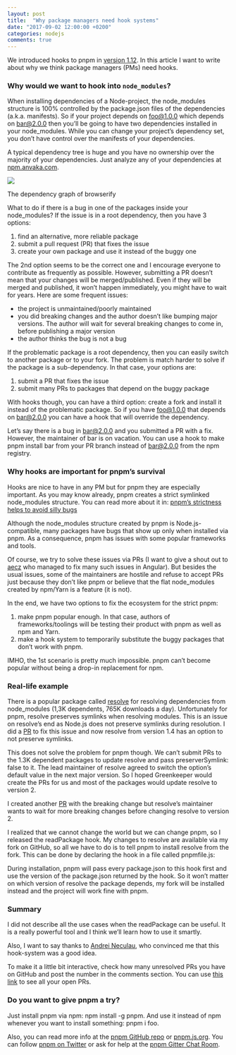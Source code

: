 ```yaml
---
layout: post
title:  "Why package managers need hook systems"
date: "2017-09-02 12:00:00 +0200"
categories: nodejs
comments: true
---
```


We introduced hooks to pnpm in [version 1.12](https://github.com/pnpm/pnpm/releases/tag/v1.12.0). In this article I want to write about why we think package managers (PMs) need hooks.

### Why would we want to hook into `node_modules`?

When installing dependencies of a Node-project, the node_modules structure is 100% controlled by the package.json files of the dependencies (a.k.a. manifests). So if your project depends on foo@1.0.0 which depends on bar@2.0.0 then you’ll be going to have two dependencies installed in your node_modules. While you can change your project’s dependency set, you don’t have control over the manifests of your dependencies.

A typical dependency tree is huge and you have no ownership over the majority of your dependencies. Just analyze any of your dependencies at [npm.anvaka.com](http://npm.anvaka.com).

![](https://i.imgur.com/rynJysq.png)
<figcaption>The dependency graph of browserify</figcaption>

What to do if there is a bug in one of the packages inside your node_modules? If the issue is in a root dependency, then you have 3 options:

1.  find an alternative, more reliable package
2.  submit a pull request (PR) that fixes the issue
3.  create your own package and use it instead of the buggy one

The 2nd option seems to be the correct one and I encourage everyone to contribute as frequently as possible. However, submitting a PR doesn’t mean that your changes will be merged/published. Even if they will be merged and published, it won’t happen immediately, you might have to wait for years. Here are some frequent issues:

*   the project is unmaintained/poorly maintained
*   you did breaking changes and the author doesn’t like bumping major versions. The author will wait for several breaking changes to come in, before publishing a major version
*   the author thinks the bug is not a bug

If the problematic package is a root dependency, then you can easily switch to another package or to your fork. The problem is match harder to solve if the package is a sub-dependency. In that case, your options are:

1.  submit a PR that fixes the issue
2.  submit many PRs to packages that depend on the buggy package

With hooks though, you can have a third option: create a fork and install it instead of the problematic package. So if you have foo@1.0.0 that depends on bar@2.0.0 you can have a hook that will override the dependency.

Let’s say there is a bug in bar@2.0.0 and you submitted a PR with a fix. However, the maintainer of bar is on vacation. You can use a hook to make pnpm install bar from your PR branch instead of bar@2.0.0 from the npm registry.

### Why hooks are important for pnpm’s survival

Hooks are nice to have in any PM but for pnpm they are especially important. As you may know already, pnpm creates a strict symlinked node_modules structure. You can read more about it in: [pnpm’s strictness helps to avoid silly bugs](https://medium.com/pnpm/pnpms-strictness-helps-to-avoid-silly-bugs-9a15fb306308)

Although the node_modules structure created by pnpm is Node.js-compatible, many packages have bugs that show up only when installed via pnpm. As a consequence, pnpm has issues with some popular frameworks and tools.

Of course, we try to solve these issues via PRs (I want to give a shout out to [aecz](https://github.com/aecz) who managed to fix many such issues in Angular). But besides the usual issues, some of the maintainers are hostile and refuse to accept PRs just because they don’t like pnpm or believe that the flat node_modules created by npm/Yarn is a feature (it is not).

In the end, we have two options to fix the ecosystem for the strict pnpm:

1.  make pnpm popular enough. In that case, authors of frameworks/toolings will be testing their product with pnpm as well as npm and Yarn.
2.  make a hook system to temporarily substitute the buggy packages that don’t work with pnpm.

IMHO, the 1st scenario is pretty much impossible. pnpm can’t become popular without being a drop-in replacement for npm.

### Real-life example

There is a popular package called [resolve](https://github.com/browserify/resolve) for resolving dependencies from node_modules (1,3K dependents, 765K downloads a day). Unfortunately for pnpm, resolve preserves symlinks when resolving modules. This is an issue on resolve’s end as Node.js does not preserve symlinks during resolution. I did a [PR](https://github.com/browserify/resolve/pull/131) to fix this issue and now resolve from version 1.4 has an option to not preserve symlinks.

This does not solve the problem for pnpm though. We can’t submit PRs to the 1.3K dependent packages to update resolve and pass preserverSymlink: false to it. The lead maintainer of resolve agreed to switch the option’s default value in the next major version. So I hoped Greenkeeper would create the PRs for us and most of the packages would update resolve to version 2.

I created another [PR](https://github.com/browserify/resolve/pull/135) with the breaking change but resolve’s maintainer wants to wait for more breaking changes before changing resolve to version 2.

I realized that we cannot change the world but we can change pnpm, so I released the readPackage hook. My changes to resolve are available via my fork on GitHub, so all we have to do is to tell pnpm to install resolve from the fork. This can be done by declaring the hook in a file called pnpmfile.js:

<script src="https://gist.github.com/zkochan/fe33b3a9f3963f3a834334918c7973ca.js?file=pnpmfile.js"></script>

During installation, pnpm will pass every package.json to this hook first and use the version of the package.json returned by the hook. So it won’t matter on which version of resolve the package depends, my fork will be installed instead and the project will work fine with pnpm.

### Summary

I did not describe all the use cases when the readPackage can be useful. It is a really powerful tool and I think we’ll learn how to use it smartly.

Also, I want to say thanks to [Andrei Neculau](https://medium.com/u/334c14ed4bfc), who convinced me that this hook-system was a good idea.

To make it a little bit interactive, check how many unresolved PRs you have on GitHub and post the number in the comments section. You can use [this link](https://github.com/pulls) to see all your open PRs.

### Do you want to give pnpm a try?

Just install pnpm via npm: npm install -g pnpm. And use it instead of npm whenever you want to install something: pnpm i foo.

Also, you can read more info at the [pnpm GitHub repo](https://github.com/pnpm/pnpm) or [pnpm.js.org](https://pnpm.js.org/). You can follow [pnpm on Twitter](https://twitter.com/pnpmjs) or ask for help at the [pnpm Gitter Chat Room](https://gitter.im/pnpm/pnpm).
